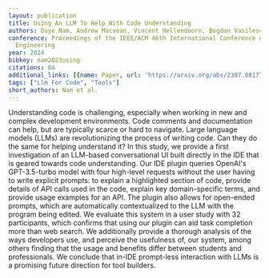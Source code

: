 ```yaml
---
layout: publication
title: Using An LLM To Help With Code Understanding
authors: Daye Nam, Andrew Macvean, Vincent Hellendoorn, Bogdan Vasilescu, Brad Myers
conference: Proceedings of the IEEE/ACM 46th International Conference on Software
  Engineering
year: 2024
bibkey: nam2023using
citations: 84
additional_links: [{name: Paper, url: 'https://arxiv.org/abs/2307.08177'}]
tags: ["Llm For Code", "Tools"]
short_authors: Nam et al.
---
```

Understanding code is challenging, especially when working in new and complex
development environments. Code comments and documentation can help, but are
typically scarce or hard to navigate. Large language models (LLMs) are
revolutionizing the process of writing code. Can they do the same for helping
understand it? In this study, we provide a first investigation of an LLM-based
conversational UI built directly in the IDE that is geared towards code
understanding. Our IDE plugin queries OpenAI's GPT-3.5-turbo model with four
high-level requests without the user having to write explicit prompts: to
explain a highlighted section of code, provide details of API calls used in the
code, explain key domain-specific terms, and provide usage examples for an API.
The plugin also allows for open-ended prompts, which are automatically
contextualized to the LLM with the program being edited. We evaluate this
system in a user study with 32 participants, which confirms that using our
plugin can aid task completion more than web search. We additionally provide a
thorough analysis of the ways developers use, and perceive the usefulness of,
our system, among others finding that the usage and benefits differ between
students and professionals. We conclude that in-IDE prompt-less interaction
with LLMs is a promising future direction for tool builders.